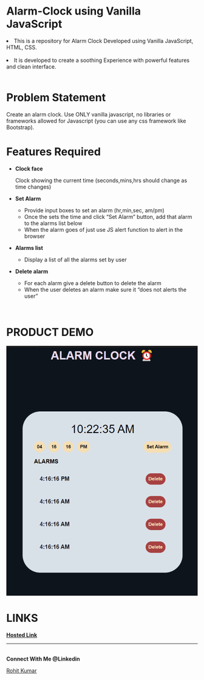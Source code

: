 # Alarm-Clock using Vanilla JavaScript

<li>This is a repository for Alarm Clock Developed using Vanilla JavaScript, HTML, CSS.</li>
<br>
<li> It is developed to create a soothing Experience with powerful features and clean interface.</li>
<br>

# Problem Statement

Create an alarm clock. Use ONLY vanilla javascript, no libraries or frameworks allowed for Javascript (you can use any css framework like Bootstrap).
<br>

# Features Required

- <b>Clock face</b><br>

  Clock showing the current time (seconds,mins,hrs should change as time changes)

- <b>Set Alarm</b> <br>

  - Provide input boxes to set an alarm (hr,min,sec, am/pm)
  - Once the sets the time and click “Set Alarm” button, add that alarm to the alarms list below
  - When the alarm goes of just use JS alert function to alert in the browser

- <b>Alarms list</b> <br>

  - Display a list of all the alarms set by user
 
- <b>Delete alarm</b> <br>
  - For each alarm give a delete button to delete the alarm
  - When the user deletes an alarm make sure it “does not alerts the user”

<br>

# PRODUCT DEMO

![Alarm-Clock](https://github.com/geniusrks1/Forms-added-on-pages/blob/main/Alarm_clock.png)<br>

# LINKS

<a href = "https://geniusrks1.github.io/Alarm_Clock/"> <b> Hosted Link</b> </a> <br>

--------------------------------------------------------------------------------------------------------------------------------------------------------
<br>
<strong>Connect With Me @Linkedin</strong>

<p align="center">

<a href="https://www.linkedin.com/in/rohit-kumar-483091161/"> Rohit Kumar</a>


</p>







 

